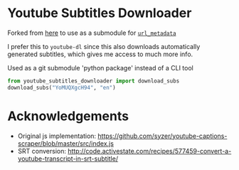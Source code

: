# Youtube Subtitles Downloader

Forked from [here](https://github.com/vvigilante/youtube-subtitles-downlaoder) to use as a submodule for [`url_metadata`](https://github.com/purarue/url_metadata)

I prefer this to `youtube-dl` since this also downloads automatically generated subtitles, which gives me access to much more info.

Used as a git submodule 'python package' instead of a CLI tool

```python
from youtube_subtitles_downloader import download_subs
download_subs("YoMUQXgcH94", "en")
```

# Acknowledgements

- Original js implementation: https://github.com/syzer/youtube-captions-scraper/blob/master/src/index.js
- SRT conversion: http://code.activestate.com/recipes/577459-convert-a-youtube-transcript-in-srt-subtitle/
